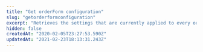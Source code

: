 ```yaml
---
title: "Get orderForm configuration"
slug: "getorderformconfiguration"
excerpt: "Retrieves the settings that are currently applied to every orderForm in the account.\n\r\n\rThese settings are defined by the request [Update orderForm configuration](https://developers.vtex.com/reference/configuration#updateorderformconfiguration).\n\r\n\rAlways use this request to retrieve the current configuration before performing an update. By doing so you ensure that you are modifying only the properties you want."
hidden: false
createdAt: "2020-02-05T23:27:53.590Z"
updatedAt: "2021-02-23T18:13:31.243Z"
---
```

